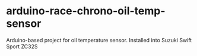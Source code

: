 # arduino-race-chrono-oil-temp-sensor
Arduino-based project for oil temperature sensor. Installed into Suzuki Swift Sport ZC32S
